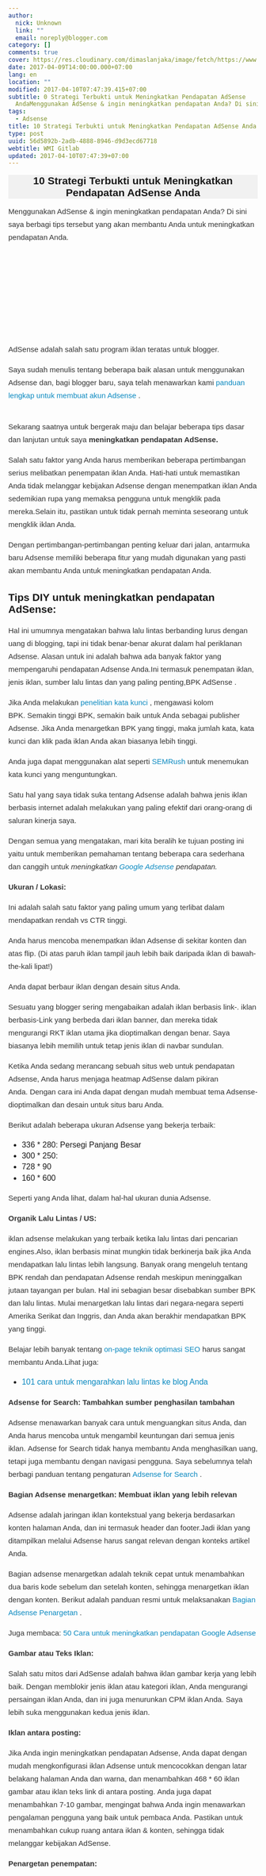 ```yaml
---
author:
  nick: Unknown
  link: ""
  email: noreply@blogger.com
category: []
comments: true
cover: https://res.cloudinary.com/dimaslanjaka/image/fetch/https://www.shoutmeloud.com/wp-content/uploads/2012/04/Increase-Adsense-Earning.jpg
date: 2017-04-09T14:00:00.000+07:00
lang: en
location: ""
modified: 2017-04-10T07:47:39.415+07:00
subtitle: 0 Strategi Terbukti untuk Meningkatkan Pendapatan AdSense
  AndaMenggunakan AdSense & ingin meningkatkan pendapatan Anda? Di sini saya
tags:
  - Adsense
title: 10 Strategi Terbukti untuk Meningkatkan Pendapatan AdSense Anda
type: post
uuid: 56d5892b-2adb-4888-8946-d9d3ecd67718
webtitle: WMI Gitlab
updated: 2017-04-10T07:47:39+07:00
---
```


<div dir="ltr" style="text-align: left;" trbidi="on"><h1 class="amp-wp-title" style="background-color: #f1f1f1; font-family: sans-serif; font-size: 1.5em; margin: 16px 0px 13px; text-align: center;"><span class="notranslate">10 Strategi Terbukti untuk Meningkatkan Pendapatan AdSense Anda</span></h1><div><div style="color: #333333; font-family: sans-serif; font-size: 15px; line-height: 26px; margin-bottom: 15px; margin-top: 5px;"><span class="notranslate">Menggunakan AdSense &amp; ingin meningkatkan pendapatan Anda?</span>&nbsp;<span class="notranslate">Di sini saya berbagi tips tersebut yang akan membantu Anda untuk meningkatkan pendapatan Anda.</span></div><div style="color: #333333; font-family: sans-serif; font-size: 15px; line-height: 26px; margin-bottom: 15px; margin-top: 5px;"><amp-img alt="Increase Adsense Earning" class="aligncenter wp-image-107976 size-full amp-wp-enforced-sizes i-amphtml-element i-amphtml-layout-responsive i-amphtml-layout-size-defined i-amphtml-layout" height="350" sizes="(min-width: 640px) 640px, 100vw" src="https://www.shoutmeloud.com/wp-content/uploads/2012/04/Increase-Adsense-Earning.jpg" srcset="https://www.shoutmeloud.com/wp-content/uploads/2012/04/Increase-Adsense-Earning.jpg 640w, https://www.shoutmeloud.com/wp-content/uploads/2012/04/Increase-Adsense-Earning-125x68.jpg 125w" style="display: block; margin: 0px auto; max-width: 100%; overflow: hidden !important; position: relative; text-align: center; width: 100vw;" width="640"><i-amphtml-sizer style="display: block; padding-top: 169.53125px;"></i-amphtml-sizer><img alt="Increase Adsense Earning" class="i-amphtml-fill-content i-amphtml-replaced-content" src="https://res.cloudinary.com/dimaslanjaka/image/fetch/https://www.shoutmeloud.com/wp-content/uploads/2012/04/Increase-Adsense-Earning.jpg" style="border: none !important; bottom: 0px; display: block; height: 1px; left: 0px; margin: auto; max-width: 100%; min-height: 100%; min-width: 100%; padding: 0px !important; position: absolute; right: 0px; top: 0px; width: 1px;"></amp-img></div><div style="color: #333333; font-family: sans-serif; font-size: 15px; line-height: 26px; margin-bottom: 15px; margin-top: 5px;"><span class="notranslate">AdSense adalah salah satu program iklan teratas untuk blogger.</span></div><div style="color: #333333; font-family: sans-serif; font-size: 15px; line-height: 26px; margin-bottom: 15px; margin-top: 5px;"><span class="notranslate">Saya sudah menulis tentang beberapa baik&nbsp;alasan untuk menggunakan Adsense&nbsp;dan, bagi blogger baru, saya telah menawarkan kami&nbsp;<a href="https://www.google.co.id/search?q=panduan+lengkap+adsense" style="color: #0a89c0; text-decoration: none;" title="panduan lengkap untuk membuat akun Adsense" rel="noopener noreferer nofollow">panduan lengkap untuk membuat akun Adsense</a>&nbsp;.</span></div><span class="notranslate"></span><br><div style="color: #333333; font-family: sans-serif; font-size: 15px; line-height: 26px; margin-bottom: 15px; margin-top: 5px;"><span class="notranslate">Sekarang saatnya untuk bergerak maju dan belajar beberapa tips dasar dan lanjutan untuk saya&nbsp;<strong>meningkatkan pendapatan AdSense.</strong></span></div><div style="color: #333333; font-family: sans-serif; font-size: 15px; line-height: 26px; margin-bottom: 15px; margin-top: 5px;"><span class="notranslate">Salah satu faktor yang Anda harus memberikan beberapa pertimbangan serius melibatkan penempatan iklan Anda.</span>&nbsp;<span class="notranslate">Hati-hati untuk memastikan Anda tidak melanggar kebijakan Adsense dengan menempatkan iklan Anda sedemikian rupa yang memaksa pengguna untuk mengklik pada mereka.</span><span class="notranslate">Selain itu, pastikan untuk tidak pernah meminta seseorang untuk mengklik iklan Anda.</span></div><div style="color: #333333; font-family: sans-serif; font-size: 15px; line-height: 26px; margin-bottom: 15px; margin-top: 5px;"><span class="notranslate">Dengan pertimbangan-pertimbangan penting keluar dari jalan, antarmuka baru Adsense memiliki beberapa fitur yang mudah digunakan yang pasti akan membantu Anda untuk meningkatkan pendapatan Anda.</span></div><h2 style="font-family: sans-serif;"><span class="notranslate">Tips DIY untuk meningkatkan pendapatan AdSense:</span></h2><div style="color: #333333; font-family: sans-serif; font-size: 15px; line-height: 26px; margin-bottom: 15px; margin-top: 5px;"><span class="notranslate">Hal ini umumnya mengatakan bahwa lalu lintas berbanding lurus dengan uang di blogging, tapi ini tidak benar-benar akurat dalam hal periklanan Adsense.</span>&nbsp;<span class="notranslate">Alasan untuk ini adalah bahwa ada banyak faktor yang mempengaruhi pendapatan Adsense Anda.</span><span class="notranslate">Ini termasuk penempatan iklan, jenis iklan, sumber lalu lintas dan yang paling penting,BPK AdSense&nbsp;.</span></div><div style="color: #333333; font-family: sans-serif; font-size: 15px; line-height: 26px; margin-bottom: 15px; margin-top: 5px;"><span class="notranslate">Jika Anda melakukan&nbsp;<a href="http://www.webmanajemen.com/search?q=keyword+research" style="color: #0a89c0; text-decoration: none;" target="_blank" rel="noopener noreferer nofollow">penelitian kata kunci</a>&nbsp;, mengawasi kolom BPK.</span>&nbsp;<span class="notranslate">Semakin tinggi BPK, semakin baik untuk Anda sebagai publisher Adsense.</span>&nbsp;<span class="notranslate">Jika Anda menargetkan BPK yang tinggi, maka jumlah kata, kata kunci dan klik pada iklan Anda akan biasanya lebih tinggi.</span></div><div style="color: #333333; font-family: sans-serif; font-size: 15px; line-height: 26px; margin-bottom: 15px; margin-top: 5px;"><span class="notranslate">Anda juga dapat menggunakan alat seperti&nbsp;<a href="http://www.webmanajemen.com/search?q=semrush" style="color: #0a89c0; text-decoration: none;" target="_blank" rel="noopener noreferer nofollow">SEMRush</a>&nbsp;untuk menemukan kata kunci yang menguntungkan.</span></div><div style="color: #333333; font-family: sans-serif; font-size: 15px; line-height: 26px; margin-bottom: 15px; margin-top: 5px;"><span class="notranslate">Satu hal yang saya tidak suka tentang Adsense adalah bahwa jenis iklan berbasis internet adalah melakukan yang paling efektif dari orang-orang di saluran kinerja saya.</span></div><div style="color: #333333; font-family: sans-serif; font-size: 15px; line-height: 26px; margin-bottom: 15px; margin-top: 5px;"><span class="notranslate">Dengan semua yang mengatakan, mari kita beralih ke tujuan posting ini yaitu untuk memberikan pemahaman tentang beberapa cara sederhana dan canggih untuk&nbsp;<em>meningkatkan&nbsp;<a href="http://www.webmanajemen.com/search?q=adsense" style="color: #0a89c0; text-decoration: none;" target="_blank" rel="noopener noreferer nofollow">Google Adsense</a>&nbsp;pendapatan.</em></span></div><div class="note" style="color: #333333; font-family: sans-serif; font-size: 15px; line-height: 26px; margin-bottom: 15px; margin-top: 5px;"><span class="notranslate"><strong>Ukuran / Lokasi:</strong></span></div><div style="color: #333333; font-family: sans-serif; font-size: 15px; line-height: 26px; margin-bottom: 15px; margin-top: 5px;"><span class="notranslate">Ini adalah salah satu faktor yang paling umum yang terlibat dalam mendapatkan rendah vs CTR tinggi.</span></div><div style="color: #333333; font-family: sans-serif; font-size: 15px; line-height: 26px; margin-bottom: 15px; margin-top: 5px;"><span class="notranslate">Anda harus mencoba menempatkan iklan Adsense di sekitar konten dan atas flip.</span>&nbsp;<span class="notranslate">(Di atas paruh iklan tampil jauh lebih baik daripada iklan di bawah-the-kali lipat!)</span></div><div style="color: #333333; font-family: sans-serif; font-size: 15px; line-height: 26px; margin-bottom: 15px; margin-top: 5px;"><span class="notranslate">Anda dapat berbaur iklan dengan desain situs Anda.</span></div><div style="color: #333333; font-family: sans-serif; font-size: 15px; line-height: 26px; margin-bottom: 15px; margin-top: 5px;"><span class="notranslate">Sesuatu yang blogger sering mengabaikan adalah iklan berbasis link-.</span>&nbsp;<span class="notranslate">iklan berbasis-Link yang berbeda dari iklan banner, dan mereka tidak mengurangi RKT iklan utama jika dioptimalkan dengan benar.</span>&nbsp;<span class="notranslate">Saya biasanya lebih memilih untuk tetap jenis iklan di navbar sundulan.</span></div><div style="color: #333333; font-family: sans-serif; font-size: 15px; line-height: 26px; margin-bottom: 15px; margin-top: 5px;"><span class="notranslate">Ketika Anda sedang merancang sebuah situs web untuk pendapatan Adsense, Anda harus menjaga&nbsp;heatmap AdSense&nbsp;dalam pikiran Anda.</span>&nbsp;<span class="notranslate">Dengan cara ini Anda dapat dengan mudah membuat tema Adsense-dioptimalkan dan desain untuk situs baru Anda.</span></div><div style="color: #333333; font-family: sans-serif; font-size: 15px; line-height: 26px; margin-bottom: 15px; margin-top: 5px;"><span class="notranslate">Berikut adalah beberapa ukuran Adsense yang bekerja terbaik:</span></div><ul style="font-family: sans-serif; font-size: 16px; line-height: 22.3999996185303px;"><li><span class="notranslate">336 * 280: Persegi Panjang Besar</span></li><li><span class="notranslate">300 * 250:</span></li><li><span class="notranslate">728 * 90</span></li><li><span class="notranslate">160 * 600</span></li></ul><div style="color: #333333; font-family: sans-serif; font-size: 15px; line-height: 26px; margin-bottom: 15px; margin-top: 5px;"><span class="notranslate">Seperti yang Anda lihat, dalam hal-hal ukuran dunia Adsense.</span></div><div class="note" style="color: #333333; font-family: sans-serif; font-size: 15px; line-height: 26px; margin-bottom: 15px; margin-top: 5px;"><span class="notranslate"><strong>Organik Lalu Lintas / US:</strong></span></div><div style="color: #333333; font-family: sans-serif; font-size: 15px; line-height: 26px; margin-bottom: 15px; margin-top: 5px;"><span class="notranslate">iklan adsense melakukan yang terbaik ketika lalu lintas dari pencarian engines.Also, iklan berbasis minat mungkin tidak berkinerja baik jika Anda mendapatkan lalu lintas lebih langsung.</span>&nbsp;<span class="notranslate">Banyak orang mengeluh tentang BPK rendah dan pendapatan Adsense rendah meskipun meninggalkan jutaan tayangan per bulan.</span>&nbsp;<span class="notranslate">Hal ini sebagian besar disebabkan sumber BPK dan lalu lintas.</span>&nbsp;<span class="notranslate">Mulai menargetkan lalu lintas dari negara-negara seperti Amerika Serikat dan Inggris, dan Anda akan berakhir mendapatkan BPK yang tinggi.</span></div><div style="color: #333333; font-family: sans-serif; font-size: 15px; line-height: 26px; margin-bottom: 15px; margin-top: 5px;"><span class="notranslate">Belajar lebih banyak tentang&nbsp;<a href="http://www.webmanajemen.com/search?q=on-page+seo" style="color: #0a89c0; text-decoration: none;" target="_blank" title="Pada teknik optimasi halaman SEO" rel="noopener noreferer nofollow">on-page teknik optimasi SEO</a>&nbsp;harus sangat membantu Anda.</span><span class="notranslate">Lihat juga:</span></div><ul style="font-family: sans-serif; font-size: 16px; line-height: 22.3999996185303px;"><li><span class="notranslate"><a href="http://www.webmanajemen.com/p/search.html?q=mengarahkan+lalu+lintas+blog" style="color: #0a89c0; text-decoration: none;" target="_blank" title="101 cara untuk mengarahkan lalu lintas ke blog Anda" rel="noopener noreferer nofollow">101 cara untuk mengarahkan lalu lintas ke blog Anda</a></span></li></ul><div class="note" style="color: #333333; font-family: sans-serif; font-size: 15px; line-height: 26px; margin-bottom: 15px; margin-top: 5px;"><span class="notranslate"><strong>Adsense for Search: Tambahkan sumber penghasilan tambahan</strong></span></div><div style="color: #333333; font-family: sans-serif; font-size: 15px; line-height: 26px; margin-bottom: 15px; margin-top: 5px;"><span class="notranslate">Adsense menawarkan banyak cara untuk menguangkan situs Anda, dan Anda harus mencoba untuk mengambil keuntungan dari semua jenis iklan.</span>&nbsp;<span class="notranslate">Adsense for Search tidak hanya membantu Anda menghasilkan uang, tetapi juga membantu dengan navigasi pengguna.</span>&nbsp;<span class="notranslate">Saya sebelumnya telah berbagi panduan tentang pengaturan&nbsp;<a href="https://translate.googleusercontent.com/translate_c?depth=2&amp;langpair=en%7Cid&amp;nv=1&amp;rurl=translate.google.com&amp;sp=nmt4&amp;u=https://www.shoutmeloud.com/how-to-create-google-adsense-search-show-result-within-blog.html&amp;usg=ALkJrhgCZbg0NUGB0B55bZ8Cq8uwp2SWcQ" style="color: #0a89c0; text-decoration: none;" target="_blank" rel="noopener noreferer nofollow">Adsense for Search</a>&nbsp;.</span></div><div class="note" style="color: #333333; font-family: sans-serif; font-size: 15px; line-height: 26px; margin-bottom: 15px; margin-top: 5px;"><span class="notranslate"><strong>Bagian Adsense menargetkan: Membuat iklan yang lebih relevan</strong></span></div><div style="color: #333333; font-family: sans-serif; font-size: 15px; line-height: 26px; margin-bottom: 15px; margin-top: 5px;"><span class="notranslate">Adsense adalah jaringan iklan kontekstual yang bekerja berdasarkan konten halaman Anda, dan ini termasuk header dan footer.</span><span class="notranslate">Jadi iklan yang ditampilkan melalui Adsense harus sangat relevan dengan konteks artikel Anda.</span></div><div style="color: #333333; font-family: sans-serif; font-size: 15px; line-height: 26px; margin-bottom: 15px; margin-top: 5px;"><span class="notranslate">Bagian adsense menargetkan adalah teknik cepat untuk menambahkan dua baris kode sebelum dan setelah konten, sehingga menargetkan iklan dengan konten.</span>&nbsp;<span class="notranslate">Berikut adalah panduan resmi untuk melaksanakan&nbsp;<a href="http://www.webmanajemen.com/search?q=penargetan+adsense" style="color: #0a89c0; text-decoration: none;" target="_blank" rel="noopener noreferer nofollow">Bagian Adsense Penargetan</a>&nbsp;.</span></div><div style="color: #333333; font-family: sans-serif; font-size: 15px; line-height: 26px; margin-bottom: 15px; margin-top: 5px;"><span class="notranslate">Juga membaca:&nbsp;<a href="http://www.webmanajemen.com/p/search.html?q=50+cara+adsense" style="color: #0a89c0; text-decoration: none;" title="50 Cara untuk meningkatkan pendapatan Google Adsense" rel="noopener noreferer nofollow">50 Cara untuk meningkatkan pendapatan Google Adsense</a></span></div><div class="note" style="color: #333333; font-family: sans-serif; font-size: 15px; line-height: 26px; margin-bottom: 15px; margin-top: 5px;"><span class="notranslate"><strong>Gambar atau Teks Iklan:</strong></span></div><div style="color: #333333; font-family: sans-serif; font-size: 15px; line-height: 26px; margin-bottom: 15px; margin-top: 5px;"><span class="notranslate">Salah satu mitos dari AdSense adalah bahwa iklan gambar kerja yang lebih baik.</span>&nbsp;<span class="notranslate">Dengan memblokir jenis iklan atau kategori iklan, Anda mengurangi persaingan iklan Anda, dan ini juga menurunkan CPM iklan Anda.</span>&nbsp;<span class="notranslate">Saya lebih suka menggunakan kedua jenis iklan.</span></div><div class="note" style="color: #333333; font-family: sans-serif; font-size: 15px; line-height: 26px; margin-bottom: 15px; margin-top: 5px;"><span class="notranslate"><strong>Iklan antara posting:</strong></span></div><div style="color: #333333; font-family: sans-serif; font-size: 15px; line-height: 26px; margin-bottom: 15px; margin-top: 5px;"><span class="notranslate">Jika Anda ingin meningkatkan pendapatan Adsense, Anda dapat dengan mudah mengkonfigurasi iklan Adsense untuk mencocokkan dengan latar belakang halaman Anda dan warna, dan menambahkan 468 * 60 iklan gambar atau iklan teks link di antara posting.</span>&nbsp;<span class="notranslate">Anda juga dapat menambahkan 7-10 gambar, mengingat bahwa Anda ingin menawarkan pengalaman pengguna yang baik untuk pembaca Anda.</span>&nbsp;<span class="notranslate">Pastikan untuk menambahkan cukup ruang antara iklan &amp; konten, sehingga tidak melanggar kebijakan AdSense.</span></div><div class="note" style="color: #333333; font-family: sans-serif; font-size: 15px; line-height: 26px; margin-bottom: 15px; margin-top: 5px;"><span class="notranslate"><strong>Penargetan penempatan:</strong></span></div><div class="amp-wp-inline-2f0158eb062d1ac553a7edcb8a744628" style="color: #333333; font-family: sans-serif; font-size: 15px; line-height: 26px; margin-bottom: 15px; margin-top: 5px; text-align: center;"><amp-img alt="Adsense placement targeting" class="aligncenter wp-image-61126 amp-wp-enforced-sizes i-amphtml-element i-amphtml-layout-responsive i-amphtml-layout-size-defined i-amphtml-layout" height="427" sizes="(min-width: 591px) 591px, 100vw" src="https://www.shoutmeloud.com/wp-content/uploads/2009/01/Adsense-placement-targeting.jpg" srcset="https://www.shoutmeloud.com/wp-content/uploads/2009/01/Adsense-placement-targeting.jpg 844w, https://www.shoutmeloud.com/wp-content/uploads/2009/01/Adsense-placement-targeting-125x90.jpg 125w" style="display: block; margin: 0px auto; max-width: 100%; overflow: hidden !important; position: relative; width: 100vw;" width="591"><i-amphtml-sizer style="display: block; padding-top: 223.96875px;"></i-amphtml-sizer><img alt="Adsense placement targeting" class="i-amphtml-fill-content i-amphtml-replaced-content" src="https://res.cloudinary.com/dimaslanjaka/image/fetch/https://www.shoutmeloud.com/wp-content/uploads/2009/01/Adsense-placement-targeting.jpg" style="border: none !important; bottom: 0px; display: block; height: 1px; left: 0px; margin: auto; max-width: 100%; min-height: 100%; min-width: 100%; padding: 0px !important; position: absolute; right: 0px; top: 0px; width: 1px;"></amp-img></div><div style="color: #333333; font-family: sans-serif; font-size: 15px; line-height: 26px; margin-bottom: 15px; margin-top: 5px;"><span class="notranslate">Ini adalah salah satu ide yang banyak blogger yang tidak menerapkan.</span>&nbsp;<span class="notranslate">Ketika Anda membuat saluran, Anda memiliki pilihan untuk menambahkan rincian lebih lanjut tentang jenis iklan, dan kemudian menempatkan iklan untuk lelang di pasar dengan memilih penargetan penempatan.</span>&nbsp;<span class="notranslate">Hal ini meningkatkan persaingan, dan nilai iklan di situs Anda naik.</span>&nbsp;<span class="notranslate">Anda harus mengaktifkan ini secara manual untuk setiap saluran khusus.</span><span class="notranslate">Untuk mengaktifkan penargetan penempatan pada saluran kustom yang ada, masuk ke akun Adsense Anda&gt; Iklan saya&gt; Custom&gt; Saluran Kustom.</span>&nbsp;<span class="notranslate">Berikutnya, klik pada salah satu nama dan layar akan muncul.</span>&nbsp;<span class="notranslate">Cukup tambahkan rincian dan menempatkan tanda centang di penargetan penempatan.</span></div><div class="note" style="color: #333333; font-family: sans-serif; font-size: 15px; line-height: 26px; margin-bottom: 15px; margin-top: 5px;"><span class="notranslate"><strong>URL Blacklist Adsense ini:</strong></span></div><div class="amp-wp-inline-2f0158eb062d1ac553a7edcb8a744628" style="color: #333333; font-family: sans-serif; font-size: 15px; line-height: 26px; margin-bottom: 15px; margin-top: 5px; text-align: center;"><amp-img alt="Adsesne Blacklist" class=" wp-image-61129 aligncenter amp-wp-enforced-sizes i-amphtml-element i-amphtml-layout-responsive i-amphtml-layout-size-defined i-amphtml-layout" height="425" sizes="(min-width: 590px) 590px, 100vw" src="https://www.shoutmeloud.com/wp-content/uploads/2009/01/Adsesne-Blacklist.jpg" srcset="https://www.shoutmeloud.com/wp-content/uploads/2009/01/Adsesne-Blacklist.jpg 843w, https://www.shoutmeloud.com/wp-content/uploads/2009/01/Adsesne-Blacklist-125x90.jpg 125w" style="display: block; margin: 0px auto; max-width: 100%; overflow: hidden !important; position: relative; width: 100vw;" width="590"><i-amphtml-sizer style="display: block; padding-top: 223.296875px;"></i-amphtml-sizer><img alt="Adsesne Blacklist" class="i-amphtml-fill-content i-amphtml-replaced-content" src="https://res.cloudinary.com/dimaslanjaka/image/fetch/https://www.shoutmeloud.com/wp-content/uploads/2009/01/Adsesne-Blacklist.jpg" style="border: none !important; bottom: 0px; display: block; height: 1px; left: 0px; margin: auto; max-width: 100%; min-height: 100%; min-width: 100%; padding: 0px !important; position: absolute; right: 0px; top: 0px; width: 1px;"></amp-img></div><div style="color: #333333; font-family: sans-serif; font-size: 15px; line-height: 26px; margin-bottom: 15px; margin-top: 5px;"><span class="notranslate">Ada banyak advertiserss yang membayar sangat sedikit per klik.</span>&nbsp;<span class="notranslate">Dulu ada situs yang menampilkan iklan Adsense “daftar hitam”, tetapi jika Anda telah mengumpulkan daftar Anda sendiri atau Anda mengetahui ada situs dengan kinerja yang sangat buruk, Anda dapat memblokir URL yang pengiklan.</span>&nbsp;<span class="notranslate">Saya telah melakukannya sendiri, dan itu meningkat pendapatan saya dengan 10% dalam waktu satu minggu.</span>&nbsp;<span class="notranslate">Anda juga dapat memblokir iklan pesaing Anda dari menampilkan di situs Anda.</span></div><div class="note" style="color: #333333; font-family: sans-serif; font-size: 15px; line-height: 26px; margin-bottom: 15px; margin-top: 5px;"><span class="notranslate"><strong>Adsense Pencekalan kategori:</strong></span></div><div class="amp-wp-inline-2f0158eb062d1ac553a7edcb8a744628" style="color: #333333; font-family: sans-serif; font-size: 15px; line-height: 26px; margin-bottom: 15px; margin-top: 5px; text-align: center;"><amp-img alt="Adsense Category Blocking" class="aligncenter wp-image-61130 amp-wp-enforced-sizes i-amphtml-element i-amphtml-layout-responsive i-amphtml-layout-size-defined i-amphtml-layout" height="158" sizes="(min-width: 562px) 562px, 100vw" src="https://www.shoutmeloud.com/wp-content/uploads/2009/01/Adsense-Category-Blocking.jpg" srcset="https://www.shoutmeloud.com/wp-content/uploads/2009/01/Adsense-Category-Blocking.jpg 1338w, https://www.shoutmeloud.com/wp-content/uploads/2009/01/Adsense-Category-Blocking-125x35.jpg 125w" style="display: block; margin: 0px auto; max-width: 100%; overflow: hidden !important; position: relative; width: 100vw;" width="562"><i-amphtml-sizer style="display: block; padding-top: 87.140625px;"></i-amphtml-sizer><img alt="Adsense Category Blocking" class="i-amphtml-fill-content i-amphtml-replaced-content" src="https://res.cloudinary.com/dimaslanjaka/image/fetch/https://www.shoutmeloud.com/wp-content/uploads/2009/01/Adsense-Category-Blocking.jpg" style="border: none !important; bottom: 0px; display: block; height: 1px; left: 0px; margin: auto; max-width: 100%; min-height: 100%; min-width: 100%; padding: 0px !important; position: absolute; right: 0px; top: 0px; width: 1px;"></amp-img></div><div style="color: #333333; font-family: sans-serif; font-size: 15px; line-height: 26px; margin-bottom: 15px; margin-top: 5px;"><span class="notranslate">Dalam antarmuka Adsense baru, kategori fitur memblokir telah menjadi jauh lebih mudah digunakan.</span>&nbsp;<span class="notranslate">Anda dapat dengan cepat melihat kategori iklan berkinerja buruk, dan Anda dapat memblokir kategori tersebut.</span>&nbsp;<span class="notranslate">Saya biasanya memblokir kategori yang memiliki persentase yang baik dari kesan tetapi persentase pendapatan yang sangat rendah.</span><span class="notranslate">Ini juga dapat dikonfigurasi melalui halaman “blok” iklan “memungkinkan” Anda.</span></div><div class="note" style="color: #333333; font-family: sans-serif; font-size: 15px; line-height: 26px; margin-bottom: 15px; margin-top: 5px;"><span class="notranslate"><strong>Adsense untuk Youtube:</strong></span></div><div style="color: #333333; font-family: sans-serif; font-size: 15px; line-height: 26px; margin-bottom: 15px; margin-top: 5px;"><span class="notranslate">Jika Anda adalah penerbit video atau jika Anda meng-upload video ke YouTube, Anda dapat memonetisasi video Anda cipta menggunakan program publisher YouTube.</span><span class="notranslate">Saya telah menggunakannya untuk waktu yang lama, dan ia melakukan dengan sangat baik.</span>&nbsp;<span class="notranslate">Kinerja, tentu saja, tergantung pada jumlah lalu lintas video YouTube Anda dapatkan, tetapi saat ini Adsense untuk YouTube adalah membuat hampir $ 40-45 / bulan.</span>&nbsp;<span class="notranslate">Berikut adalah panduan untuk memulai:</span></div><ul style="font-family: sans-serif; font-size: 16px; line-height: 22.3999996185303px;"><li><span class="notranslate"><a href="https://www.google.com/search?q=youtube+partnership" style="color: #0a89c0; text-decoration: none;" title="Cara mendapatkan Youtube Kemitraan" rel="noopener noreferer nofollow">Cara mendapatkan YouTube Kemitraan</a></span></li></ul><div class="note" style="color: #333333; font-family: sans-serif; font-size: 15px; line-height: 26px; margin-bottom: 15px; margin-top: 5px;"><span class="notranslate"><strong>Percobaan:</strong></span></div><div style="color: #333333; font-family: sans-serif; font-size: 15px; line-height: 26px; margin-bottom: 15px; margin-top: 5px;"><span class="notranslate">Jika Anda satu-satunya sumber pendapatan adalah pendapatan Google Adsense, maka mungkin tips ini akan membantu Anda.</span>&nbsp;<span class="notranslate">Hal ini penting untuk menguji berbagai hal dan melihat apa yang terbaik untuk Anda.</span><span class="notranslate">Misalnya, Anda dapat bermain dengan warna link and melihat mana warna link kombinasi menghasilkan CTR maksimal, dll</span></div><div style="color: #333333; font-family: sans-serif; font-size: 15px; line-height: 26px; margin-bottom: 15px; margin-top: 5px;"><span class="notranslate">Jangan ragu untuk berbagi tip yang telah bekerja dengan baik untuk Anda dan telah membantu Anda untuk meningkatkan pendapatan Adsense Anda.</span></div><div style="color: #333333; font-family: sans-serif; font-size: 15px; line-height: 26px; margin-bottom: 15px; margin-top: 5px;"><span class="notranslate"></span></div><div style="color: #333333; font-family: sans-serif; font-size: 15px; line-height: 26px; margin-bottom: 15px; margin-top: 5px;"><span class="notranslate">Jika Anda tidak disetujui untuk Google AdSense, Anda dapat melihat-lihat pesan lainnya yang diterbitkan di sini di webmanajemen.com mengenai program monetisasi alternatif.</span></div></div></div><script>document.querySelectorAll("pre,code");
  pretext.forEach(function (el) {
    el.classList.toggle("notranslate", true);
  });</script><script>document.querySelectorAll("pre,code");
  pretext.forEach(function (el) {
    el.classList.toggle("notranslate", true);
  });</script>